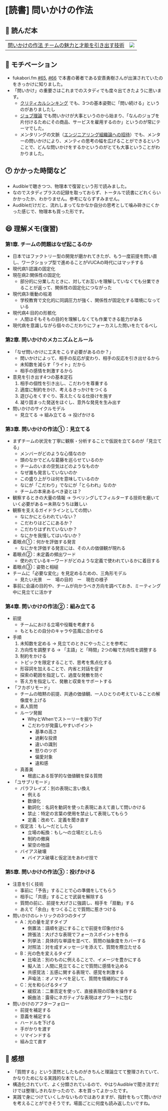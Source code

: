 # [読書] 問いかけの作法


## :closed_book: 読んだ本

|||
|:--|:-:|
|[問いかけの作法 チームの魅力と才能を引き出す技術](https://question.mimiguri.co.jp/)| ![](https://question.mimiguri.co.jp/assets/images/img_cover_toikake.png)|

## :muscle: モチベーション

* fukabori.fm [#65](https://fukabori.fm/episode/65), [#66](https://fukabori.fm/episode/66) で本書の著者である安斎勇樹さんが出演されていたのをきっかけに知りました。
* 「問いかけ」の重要さはこれまでのスタディでも度々出てきたように思います。
  * [クリティカルシンキング](https://ngwork0301.github.io/2022/mba_critical_thinking/) でも、3つの基本姿勢に「問い続ける」というのがありましたし
  * [ジョブ理論](https://ngwork0301.github.io/2022/jobs_to_be_Done_jobs_theory/) でも問いかけが大事というのから始まり、「なんのジョブを片付けるためにその商品、サービスを雇用するのか」というのが常にテーマでした。
  * メンタリングの文脈（[エンジニアリング組織論への招待](https://ngwork0301.github.io/2021/invitation-to-engineering-organization-theory/)）でも、メンターの問いかけにより、メンティの思考の幅を広げることができるということで、どんな問いかけをするかというのがとても大事ということがわかりました。

## :clock1: かかった時間など

* Audibleで聴きつつ、物理本で復習という形で読みました。
* なのでスタディプラスの記録を取っておらず、トータルで読書にどれくらいかかったか、わかりません。参考にならずすみません。
* Audibleだけだと、流れしまってなかなか自分の思考として噛み砕きにくかった感じで、物理本も買った形です。

## :smile: 理解メモ(復習)

### 第1章. チームの問題はなぜ起こるのか

* 日本ではファクトリー型の開発が磨かれてきたが、もう一度前提を問い直し、ワークショップ型で進めることがVUCAの時代にはマッチする
* 現代病1:認識の固定化
* 現在病2:関係性の固定化
  * 部分的に分業したときに、対してお互いを理解していなくても分業できることが返って、関係性の固定化につながった
* 現代病3:衝動の枯渇
  * 学校教育で文化的に同調圧力が強く、関係性が固定化する環境になっている
* 現代病4:目的の形骸化
  * 人間はそもそもの目的を理解しなくても作業できる能力がある
* 現代病を意識しながら個々のこだわりにフォーカスした問いをたてるべし

### 第2章. 問いかけのメカニズムとルール

* 「なぜ問いかけに工夫をこらす必要があるのか？」
  * 問いかけによって、相手の反応が変わり、相手の反応を引き出せるから
  * 未知数を減らす「ライト」だから
  * 相手の感情を刺激するから
* 意見を引き出す4つの基本定石
  1. 相手の個性を引き出し、こだわりを尊重する
  2. 適度に制約をかけ、考えるきっかけをつくる
  3. 遊び心をくすぐり、答えたくなる仕掛けを施す
  4. 凝り固まった発送をほぐし、意外な発見を生み出す
* 問いかけのサイクルモデル
  * 見立てる → 組み立てる → 投げかける

### 第3章. 問いかけの作法①：見立てる

* まずチームの状況を丁寧に観察・分析することで仮説を立てるのが「見立てる」
  * メンバーがどのような心情なのか
  * 頭のなかでどんな葛藤を巡らせているのか
  * チームのいまの空気はどのようなものか
  * なぜ誰も発言していないのか
  * この盛り上がりは何を意味しているのか
  * なにが「こだわり」でなにが「とらわれ」なのか
  * チームの本来あるべき姿とは？
* 観察するときの大量の情報 → ラベリングしてフィルターする技術を磨いていく必要がある＝未熟なうちは難しい
* 観察を支えるガイドラインとしての問い
  * なにかにとらわれていない？
  * こだわりはどこにあるか？
  * こだわりはずれていないか？
  * なにかを我慢してはいないか？
* 着眼点①：何かを評価する発言
  * なにかを評価する発言には、その人の価値観が現れる
* 着眼点②：未定義の頻出ワード
  * 使われているキーワードがどのような定義で使われているかに着目する
* 着眼点③：姿勢と相槌
* チームに「必要な変化」を見定めるための、三角形モデル
  * 見たい光景　ー　場の目的　ー　現在の様子
* 事前に会議の目的や、チームが向かうべき方向を調べておき、ミーティング中に見立てに活かす


### 第4章. 問いかけの作法②：組み立てる

* 前提
  * チームにおける立場や役職を考慮する
  * もともとの自分のキャラや芸風に合わせる
* 手順
  1. 未知数を定める → 見立てのときにやったことを参考に
  2. 方向性を調整する → 「主語」と「時間」2つの軸で方向性を調整する
  3. 制約をかける
    * トピックを限定することで、思考を焦点化する
    * 形容詞を加えることで、内省と対話を促す
    * 探索の範囲を指定して、過度な発散を防ぐ
    * 答え方を指定して、発散と収束をサポートする
* 「フカボリモード」
  * チームの暗黙の前提、共通の価値観、一人ひとりの考えていることの解像度を上げる
  * 素人質問
  * ルーツ発掘
    * WhyとWhenでストーリーを掘り下げ
    * こだわりが発露しやすいポイント
      * 基準の高さ
      * 過剰な投資
      * 違いの識別
      * 怒りのツボ
      * 偏愛対象
      * 違和感
  * 真善美
    * 根底にある哲学的な価値観を探る質問
* 「ユサブリモード」
  * パラフレイズ：別の表現に言い換え
    * 例える
    * 数値化
    * 動詞化：名詞を動詞を使った表現にあえて直して問いかける
    * 禁止：特定の言葉の使用を禁止して表現してもらう
    * 定義：改めて、定義を聞き直す
  * 仮定法：もし〜だとしたら
    * 立場の転換：もし〜の立場だとしたら
    * 制約の撤廃
    * 架空の物語
  * バイアス破壊
    * バイアス破壊と仮定法をあわせ技で

### 第5章. 問いかけの作法③：投げかける

* 注意を引く技術
  * 事前に「予告」することで心の準備をしてもらう
  * 相手に「共感」することで武装を解除する
  * 質問の前に、前提を大げさに強調し、相手を「扇動」する
  * あえて「余白」をつくることで質問に惹きつける
* 問いかけのレトリックの3つのタイプ
  * A：光の量を足すタイプ
    * 倒置法：語順を逆にすることで前提を印象付ける
    * 誇張法：大げさな表現でフォーカスポイントを作る
    * 列挙法：具体的な単語を並べて、質問の抽象度をカバーする
    * 対照法：対を成すメッセージを添えて、質問を際立たせる
  * B：光の色を変えるタイプ
    * 比喩法：別のものに例えることで、イメージを豊かにする
    * 擬人法：人間に見立てることで質問に感情を込める
    * 共感覚法：五感に関する表現で、感覚を刺激する
    * 声喩法：オノマトペを足して、質問を情緒的にする
  * C：光を和らげるタイプ
    * 緩叙法：二重否定を使って、直接表現の印象を操作する
    * 婉曲法：露骨にネガティブな表現はオブラートに包む
* 問いかけのアフターフォロー
  * 前提を補足する
  * 意義を補足する
  * ハードルを下げる
  * 手がかりを渡す
  * リマインドする
  * 組み立て直す

## :tada: 感想

* 「質問する」という漠然としたものがきちんと理論立てて整理されていて、かなりためになる実践的な本でした。
* 構造化されていて、よく分類されているので、やはりAudibleで聞き流すだけでは整理しきれなかったので、本を買ってよかったです。
* 実践で身につけていくしかないものではありますが、指針をもって問いかけを考えることができそうです。場面ごとに何度も読み返したいですね。
